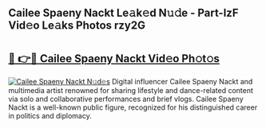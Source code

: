 ## Cailee Spaeny Nackt Le𝚊k𝚎d N𝚞𝚍e - Part-lzF Vid𝚎o Le𝚊ks Photos rzy2G

# <h2><a href="http://fb8atr.evod.top/?m=Cailee+Spaeny+Nackt">🔗 👉🔴 Cailee Spaeny Nackt Vid𝚎o Ph𝚘t𝚘s</a></h2>

[![Cailee Spaeny Nackt N𝚞d𝚎s](https://i.imgur.com/8V9OHl7.gif)](http://fb8atr.evod.top/?m=Cailee+Spaeny+Nackt)
Digital influencer Cailee Spaeny Nackt and multimedia artist renowned for sharing lifestyle and dance-related content via solo and collaborative performances and brief vlogs. Cailee Spaeny Nackt is a well-known public figure, recognized for his distinguished career in politics and diplomacy. 
